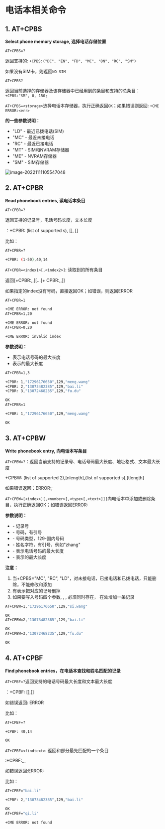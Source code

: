 # 电话本相关命令

## 1. AT+CPBS

**Select phone memory storage, 选择电话存储位置**

`AT+CPBS=?`

返回支持的<storage>: `+CPBS:("DC", "EN", "FD", "MC", "ON", "RC", "SM")`

如果没有SIM卡，则返回`NO SIM`



`AT+CPBS?`

返回当前选择的存储器及该存储器中已经用到的条目和支持的总条目：`+CPBS:"SM", 0, 150;`



`AT+CPBS=<storage>`选择电话本存储器，执行正确返回`OK`；如果错误则返回: `+CME ERROR:<err>`



**<storage>的一些参数说明：**

- "LD"    -   最近已拨电话(SIM)
- "MC"   -   最近未接电话
- "RC"   -   最近已接电话
- "MT"   -   SIM和NVRAM存储器
- "ME"   -   NVRAM存储器     
- "SM"   -   SIM存储器

![image-20221111105547048](https://wjx-pic.oss-cn-hangzhou.aliyuncs.com/images/image-20221111105547048.png)

## 2. AT+CPBR

**Read phonebook entries, 读电话本条目**

`AT+CPBR=?`

返回支持的记录号，电话号码长度，文本长度

：+CPBR: (list of supported <index>s), [<nlength>], [<tlength>]

比如：

```BASH
AT+CPBR=?

+CPBR: (1-50),40,14
```



`AT+CPBR=<index1>[,<index2>]`: 读取<index1>到<index2>的所有条目

返回[+CPBR:<index1>,<number>,<type><text>[[...]<CR><LF>+ CPBR:<index2>,<number>,<type><text>]]

如果指定的index没有号码，直接返回OK；如错误，则返回ERROR

```bash
AT+CPBR=1

+CME ERROR: not found
AT+CPBR=1,20

+CME ERROR: not found
AT+CPBR=0,20

+CME ERROR: invalid index
```



**参数说明：**

- <nlength>   表示电话号码<number>的最大长度
- <tlength>   表示<text>的最大长度

```BASH
AT+CPBR=1,3

+CPBR: 1,"17296176650",129,"meng.wang"
+CPBR: 2,"13073482385",129,"bai.li"
+CPBR: 3,"13072468235",129,"fu.du"

OK
AT+CPBR=1

+CPBR: 1,"17296176650",129,"meng.wang"

OK

```



## 3. AT+CPBW

**Write phonebook entry, 向电话本写条目**

`AT+CPBW=?`：返回当前支持的记录号、电话号码最大长度、地址格式、文本最大长度

+CPBW: (list of supported <index>2),[nlength],(list of supported <type>s),[tlength]

如果错误返回：ERROR:<err>;



`AT+CPBW=[<index>][,<number>[,<type>[,<text>]]]`向电话本中添加或删除条目，执行正确返回OK；如错误返回ERROR:<err>



**参数说明：**

- <index>        -   记录号
- <number>      -   号码，有引号
- <type>           -   号码类型，129-国内号码
- <text>           -   姓名字符，有引号，例如"zhang"
- <nlength>    -   表示电话号码<number>的最大长度
- <tlength>    -   表示<text>的最大长度



**注意：**

1. 当+CPBS="MC", "RC", "LD"，对未接电话，已接电话和已拨电话，只能删除，不能修改和添加
2. 有<index>表示把<index>对应的记号删掉
3. 如果要写入号码四个参数<index>, <number>, <type>, <text>必须同时存在， 在<index>处增加一条记录

```BASH
AT+CPBW=1,"17296176650",129,"si.wang"

OK
AT+CPBW=2,"13073482385",129,"bai.li"

OK
AT+CPBW=3,"13072468235",129,"fu.du"

OK
```

## 4. AT+CPBF

**Find phonebook entries，在电话本查找和姓名匹配的记录**

`AT+CPBF=?`返回支持的电话号码最大长度和文本最大长度

：+CPBF: [<nlength>],[<tlength>]

如错误返回: ERROR

比如：

```bash
AT+CPBF=?

+CPBF: 40,14

OK

```



`AT+CPBF=<findtext>`: 返回和<findtext>部分最先匹配的一个条目

:+CPBF:<index1>,<number>,<type>,<text>

如错误返回:ERROR:<err>

比如：

```bash
AT+CPBF="bai.li"

+CPBF: 2,"13073482385",129,"bai.li"

OK
AT+CPBF="qi.li"

+CME ERROR: not found
```

